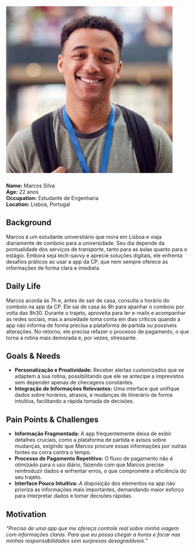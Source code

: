 # ![Marcos Silva](Marcos.jpg)  
**Name:** Marcos Silva  
**Age:** 22 anos  
**Occupation:** Estudante de Engenharia  
**Location:** Lisboa, Portugal  

## Background  
Marcos é um estudante universitário que mora em Lisboa e viaja diariamente de comboio para a universidade. Seu dia depende da pontualidade dos serviços de transporte, tanto para as aulas quanto para o estágio. Embora seja tech-savvy e aprecie soluções digitais, ele enfrenta desafios práticos ao usar a app da CP, que nem sempre oferece as informações de forma clara e imediata.

## Daily Life  
Marcos acorda às 7h e, antes de sair de casa, consulta o horário do comboio na app da CP. Ele sai de casa às 8h para apanhar o comboio por volta das 8h30. Durante o trajeto, aproveita para ler e-mails e acompanhar as redes sociais, mas a ansiedade toma conta em dias críticos quando a app não informa de forma precisa a plataforma de partida ou possíveis alterações. No retorno, ele precisa refazer o processo de pagamento, o que torna a rotina mais demorada e, por vezes, stressante.

## Goals & Needs  
- **Personalização e Proatividade:** Receber alertas customizados que se adaptem à sua rotina, possibilitando que ele se antecipe a imprevistos sem depender apenas de checagens constantes.
- **Integração de Informações Relevantes:** Uma interface que unifique dados sobre horários, atrasos, e mudanças de itinerário de forma intuitiva, facilitando a rápida tomada de decisões.

## Pain Points & Challenges  
- **Informação Fragmentada:** A app frequentemente deixa de exibir detalhes cruciais, como a plataforma de partida e avisos sobre mudanças, exigindo que Marcos procure essas informações por outras fontes ou corra contra o tempo.
- **Processo de Pagamento Repetitivo:** O fluxo de pagamento não é otimizado para o uso diário, fazendo com que Marcos precise reintroduzir dados e enfrentar erros, o que compromete a eficiência do seu trajeto.
- **Interface Pouco Intuitiva:** A disposição dos elementos na app não prioriza as informações mais importantes, demandando maior esforço para interpretar dados e tomar decisões rápidas.

## Motivation  
*"Preciso de uma app que me ofereça controle real sobre minha viagem com informações claras. Para que eu possa chegar a horas e focar nas minhas responsabilidades sem surpresas desagradáveis."*